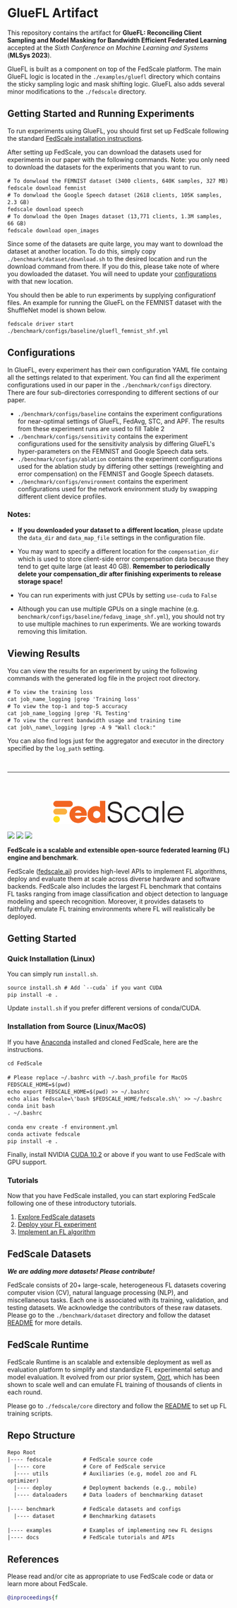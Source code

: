 # GlueFL Artifact

This repository contains the artifact for **GlueFL: Reconciling Client Sampling and Model Masking for Bandwidth Efficient Federated Learning** accepted at the *Sixth Conference on Machine Learning and Systems* (**MLSys 2023**). 

GlueFL is built as a component on top of the FedScale platform. The main GlueFL logic is located in the `./examples/gluefl` directory which contains the sticky sampling logic and mask shifting logic. GlueFL also adds several minor modifications to the `./fedscale` directory.

## Getting Started and Running Experiments
To run experiments using GlueFL, you should first set up FedScale following the standard [FedScale installation instructions](#quick-installation-linux).

After setting up FedScale, you can download the datasets used for experiments in our paper with the following commands. Note: you only need to download the datasets for the experiments that you want to run.

```shell
# To donwload the FEMNIST dataset (3400 clients, 640K samples, 327 MB)
fedscale download femnist 
# To donwload the Google Speech dataset (2618 clients, 105K samples, 2.3 GB)
fedscale download speech
# To donwload the Open Images dataset (13,771 clients, 1.3M samples, 66 GB)
fedscale download open_images
```

Since some of the datasets are quite large, you may want to download the dataset at another location. To do this, simply copy `./benchmark/dataset/download.sh` to the desired location and run the download command from there. If you do this, please take note of where you dowloaded the dataset. You will need to update your [configurations](#configurations) with that new location.

You should then be able to run experiments by supplying configurationf files. An example for running the GlueFL on the FEMNIST dataset with the ShuffleNet model is shown below.

```shell
fedscale driver start ./benchmark/configs/baseline/gluefl_femnist_shf.yml
```

## Configurations

In GlueFL, every experiment has their own configuration YAML file containg all the settings related to that experiment. You can find all the experiment configurations used in our paper in the `./benchmark/configs` directory. There are four sub-directories corresponding to different sections of our paper.

- `./benchmark/configs/baseline` contains the experiment configurations for near-optimal settings of GlueFL, FedAvg, STC, and APF. The results from these experiment runs are used to fill Table 2
- `./benchmark/configs/sensitivity` contains the experiment configurations used for the sensitivity analysis by differing GlueFL's hyper-parameters on the FEMNIST and Google Speech data sets.
- `./benchmark/configs/ablation` contains the experiment configurations used for the ablation study by differing other settings (reweighting and error compensation) on the FEMNIST and Google Speech datasets.
- `./benchmark/configs/environment` contains the experiment configurations used for the network environment study by swapping different client device profiles. 

### Notes:
- **If you downloaded your dataset to a different location**, please update the `data_dir` and `data_map_file` settings in the configuration file.

- You may want to specify a different location for the `compensation_dir` which is used to store client-side error compensation data because they tend to get quite large (at least 40 GB). **Remember to periodically delete your compensation_dir after finishing experiments to release storage space!**

- You can run experiments with just CPUs by setting `use-cuda` to `False`

- Although you can use multiple GPUs on a single machine (e.g. `benchmark/configs/baseline/fedavg_image_shf.yml`), you should not try to use multiple machines to run experiments. We are working towards removing this limitation.

## Viewing Results

You can view the results for an experiment by using the following commands with the generated log file in the project root directory.

```shell
# To view the training loss
cat job_name_logging |grep 'Training loss'
# To view the top-1 and top-5 accuracy
cat job_name_logging |grep 'FL Testing'
# To view the current bandwidth usage and training time
cat job\_name\_logging |grep -A 9 "Wall clock:"
```

You can also find logs just for the aggregator and executor in the directory specified by the `log_path` setting.


<br/>

---

<br/>
<br/>


<p align="center">
<img src="./docs/imgs/FedScale-logo.png" width="300" height="55"/>
</p>

[![](https://img.shields.io/badge/FedScale-Homepage-orange)](https://fedscale.ai/)
[![](https://img.shields.io/badge/Benchmark-Submit%20Results-brightgreen)](https://fedscale.ai/docs/leader_overview)
[![](https://img.shields.io/badge/FedScale-Join%20Slack-blue)](https://join.slack.com/t/fedscale/shared_invite/zt-uzouv5wh-ON8ONCGIzwjXwMYDC2fiKw)

**FedScale is a scalable and extensible open-source federated learning (FL) engine and benchmark**. 

FedScale ([fedscale.ai](https://fedscale.ai/)) provides high-level APIs to implement FL algorithms, deploy and evaluate them at scale across diverse hardware and software backends. 
FedScale also includes the largest FL benchmark that contains FL tasks ranging from image classification and object detection to language modeling and speech recognition. 
Moreover, it provides datasets to faithfully emulate FL training environments where FL will realistically be deployed.


## Getting Started

### Quick Installation (Linux)

You can simply run `install.sh`.

```
source install.sh # Add `--cuda` if you want CUDA 
pip install -e .
```

Update `install.sh` if you prefer different versions of conda/CUDA.

### Installation from Source (Linux/MacOS)

If you have [Anaconda](https://www.anaconda.com/products/distribution#download-section) installed and cloned FedScale, here are the instructions.
```
cd FedScale

# Please replace ~/.bashrc with ~/.bash_profile for MacOS
FEDSCALE_HOME=$(pwd)
echo export FEDSCALE_HOME=$(pwd) >> ~/.bashrc 
echo alias fedscale=\'bash $FEDSCALE_HOME/fedscale.sh\' >> ~/.bashrc 
conda init bash
. ~/.bashrc

conda env create -f environment.yml
conda activate fedscale
pip install -e .
```

Finally, install NVIDIA [CUDA 10.2](https://developer.nvidia.com/cuda-downloads) or above if you want to use FedScale with GPU support.


### Tutorials

Now that you have FedScale installed, you can start exploring FedScale following one of these introductory tutorials.

1. [Explore FedScale datasets](./docs/Femnist_stats.md)
2. [Deploy your FL experiment](./docs/tutorial.md)
3. [Implement an FL algorithm](./examples/README.md)


## FedScale Datasets

***We are adding more datasets! Please contribute!***

FedScale consists of 20+ large-scale, heterogeneous FL datasets covering computer vision (CV), natural language processing (NLP), and miscellaneous tasks. 
Each one is associated with its training, validation, and testing datasets. 
We acknowledge the contributors of these raw datasets. Please go to the `./benchmark/dataset` directory and follow the dataset [README](./benchmark/dataset/README.md) for more details.

## FedScale Runtime
FedScale Runtime is an scalable and extensible deployment as well as evaluation platform to simplify and standardize FL experimental setup and model evaluation. 
It evolved from our prior system, [Oort](https://github.com/SymbioticLab/Oort), which has been shown to scale well and can emulate FL training of thousands of clients in each round.

Please go to `./fedscale/core` directory and follow the [README](./fedscale/core/README.md) to set up FL training scripts.


## Repo Structure

```
Repo Root
|---- fedscale          # FedScale source code
  |---- core            # Core of FedScale service
  |---- utils           # Auxiliaries (e.g, model zoo and FL optimizer)
  |---- deploy          # Deployment backends (e.g., mobile)
  |---- dataloaders     # Data loaders of benchmarking dataset

|---- benchmark         # FedScale datasets and configs
  |---- dataset         # Benchmarking datasets

|---- examples          # Examples of implementing new FL designs
|---- docs              # FedScale tutorials and APIs
```

## References
Please read and/or cite as appropriate to use FedScale code or data or learn more about FedScale.

```bibtex
@inproceedings{f